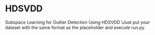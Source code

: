 # HDSVDD
Subspace Learning for Outlier Detection Using HDSVDD
\\Just put your dataset with the same format as the placeholder and execute run.py.
